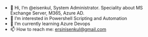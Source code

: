 - 👋 Hi, I’m @eisenkul, System Administrator. Speciality about MS Exchange Server, M365, Azure AD.
- 👀 I’m interested in Powershell Scripting and Automation
- 🌱 I’m currently learning Azure Devops
- 📫 How to reach me: ersinisenkul@gmail.com
